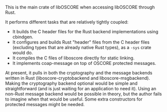 This is the main crate of libOSCORE when accessing libOSCORE through Rust.

It performs different tasks that are relatively tightly coupled:
* It builds the C header files for the Rust backend implementations using cbindgen.
* It configures and builds Rust "header" files from the C header files (excluding types that are already native Rust types), as a `-sys` crate would do.
* It compiles the C files of liboscore directly for static linking.
* It implements coap-message on top of OSCORE protected messages.

At present, it pulls in both the cryptography and the message backends written in Rust (liboscore-cryptobackend and liboscore-msgbackend).
Making the cryptography backend optional would be simple and straightforward
(and is just waiting for an application to need it).
Using an non-Rust message backend would be possible in theory,
but the author fails to imagine when that would be useful.
Some extra constructors for protected messages might be needed.
